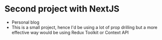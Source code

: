 # Second project with NextJS

- Personal blog
- This is a small project, hence I'd be using a lot of prop drilling but a more effective way would be using Redux Toolkit or Context API
